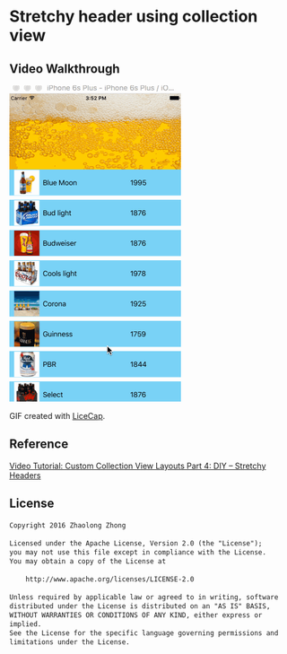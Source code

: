 # Stretchy header using collection view

## Video Walkthrough 


![Demo](beers.gif)

GIF created with [LiceCap](http://www.cockos.com/licecap/).

## Reference

[Video Tutorial: Custom Collection View Layouts Part 4: DIY – Stretchy Headers](https://www.raywenderlich.com/99679/custom-collection-view-layouts-part-4-diy-stretchy-headers)

## License

    Copyright 2016 Zhaolong Zhong

    Licensed under the Apache License, Version 2.0 (the "License");
    you may not use this file except in compliance with the License.
    You may obtain a copy of the License at

        http://www.apache.org/licenses/LICENSE-2.0

    Unless required by applicable law or agreed to in writing, software
    distributed under the License is distributed on an "AS IS" BASIS,
    WITHOUT WARRANTIES OR CONDITIONS OF ANY KIND, either express or implied.
    See the License for the specific language governing permissions and
    limitations under the License.
